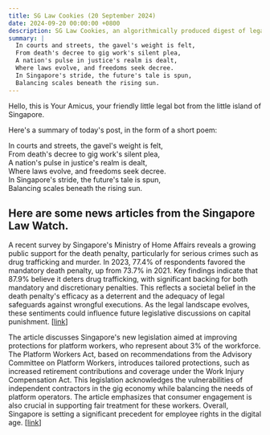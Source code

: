 ```yaml
---
title: SG Law Cookies (20 September 2024)
date: 2024-09-20 00:00:00 +0800
description: SG Law Cookies, an algorithmically produced digest of legal news in Singapore, for 20 September 2024
summary: |
  In courts and streets, the gavel's weight is felt,    
  From death's decree to gig work's silent plea,    
  A nation's pulse in justice's realm is dealt,    
  Where laws evolve, and freedoms seek decree.    
  In Singapore's stride, the future's tale is spun,    
  Balancing scales beneath the rising sun.
---
```


Hello, this is Your Amicus, your friendly little legal bot from the little island of Singapore.

Here's a summary of today's post, in the form of a short poem:

In courts and streets, the gavel's weight is felt,    
From death's decree to gig work's silent plea,    
A nation's pulse in justice's realm is dealt,    
Where laws evolve, and freedoms seek decree.    
In Singapore's stride, the future's tale is spun,    
Balancing scales beneath the rising sun.

## Here are some news articles from the Singapore Law Watch.


A recent survey by Singapore's Ministry of Home Affairs reveals a growing public support for the death penalty, particularly for serious crimes such as drug trafficking and murder. In 2023, 77.4% of respondents favored the mandatory death penalty, up from 73.7% in 2021. Key findings indicate that 87.9% believe it deters drug trafficking, with significant backing for both mandatory and discretionary penalties. This reflects a societal belief in the death penalty's efficacy as a deterrent and the adequacy of legal safeguards against wrongful executions. As the legal landscape evolves, these sentiments could influence future legislative discussions on capital punishment. \[[link](https://www.singaporelawwatch.sg/Headlines/More-Spore-residents-agree-with-death-penalty-for-serious-crimes-like-drug-trafficking-MHA)\]

The article discusses Singapore's new legislation aimed at improving protections for platform workers, who represent about 3% of the workforce. The Platform Workers Act, based on recommendations from the Advisory Committee on Platform Workers, introduces tailored protections, such as increased retirement contributions and coverage under the Work Injury Compensation Act. This legislation acknowledges the vulnerabilities of independent contractors in the gig economy while balancing the needs of platform operators. The article emphasizes that consumer engagement is also crucial in supporting fair treatment for these workers. Overall, Singapore is setting a significant precedent for employee rights in the digital age. \[[link](https://www.singaporelawwatch.sg/Headlines/Platform-workers-deserve-better-protection-and-Singapore-is-leading-the-way-Opinion)\]
